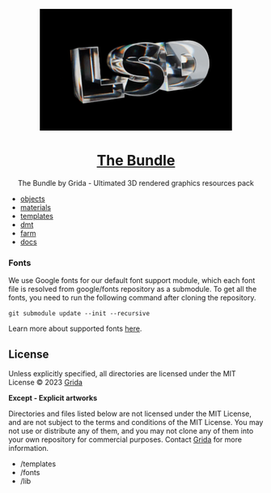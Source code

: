 <p align="center">
  <a href="https://html2.io">
    <img src="./artworks/readme-cover.gif" alt="LSD github cover graphic" height="240" />
  </a>
  <h1 align="center"><a href="https://grida.co/lsd">The Bundle</a></h1>
  <p align="center">The Bundle by Grida - Ultimated 3D rendered graphics resources pack</p>
</p>

- [objects](./objects/)
- [materials](./materials/)
- [templates](./templates/)
- [dmt](./dmt/)
- [farm](./farm/)
- [docs](./docs)

### Fonts

We use Google fonts for our default font support module, which each font file is resolved from google/fonts repository as a submodule. To get all the fonts, you need to run the following command after cloning the repository.

```baas
git submodule update --init --recursive
```

Learn more about supported fonts [here](./fonts/README.md).

## License

Unless explicitly specified, all directories are licensed under the MIT License © 2023 [Grida](https://grida.co)

**Except - Explicit artworks**

Directories and files listed below are not licensed under the MIT License, and are not subject to the terms and conditions of the MIT License. You may not use or distribute any of them, and you may not clone any of them into your own repository for commercial purposes. Contact [Grida](https://grida.co) for more information.

- /templates
- /fonts
- /lib
